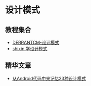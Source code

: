 # 设计模式

## 教程集合

* [DERRANTCM-设计模式](http://blog.csdn.net/DERRANTCM/article/category/2949317)
* [shixin 学设计模式](http://blog.csdn.net/column/details/zsxdesignpattern.html)

## 精华文章

* [从Android代码中来记忆23种设计模式](http://blog.csdn.net/huachao1001/article/details/51536074)

